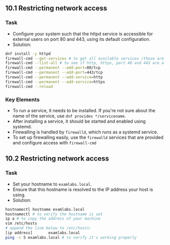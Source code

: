 ## 10.1 Restricting network access
### Task
- Configure your system such that the httpd service is accessible for external users on port 80 and 443, using its default configuration.
- Solution:

```bash
dnf install -y httpd
firewall-cmd --get-services # to get all available services (those are not set up yet)
firewall-cmd --list-all # to see if http, https, port 40 and 443 are already there
firewall-cmd --permanent --add-port=80/tcp
firewall-cmd --permanent --add-port=443/tcp
firewall-cmd --permanent --add-service=http
firewall-cmd --permanent --add-service=https
firewall-cmd --reload
```

### Key Elements
- To run a service, it needs to be installed. If you're not sure about the name of the service, use `dnf provides */servicename`.
- After installing a service, it should be started and enabled using systemd.
- Firewalling is handled by `firewalld`, which runs as a systemd service.
- To set up firewalling easily, use the `firewalld` services that are provided and configure access with `firewall-cmd`

## 10.2 Restricting network access
### Task
- Set your hostname to `examlabs.local`.
- Ensure that this hostname is resolved to the IP address your host is using.
- Solution:
```bash
hostnamectl hostname examlabs.local
hostnamectl # to verify the hostname is set
ip a # to copy the address of your machine
vim /etc/hosts
# append the line below to /etc/hosts:
[ip address]       examlabs.local
ping -c 5 examlabs.local # to verify it's working properly
```